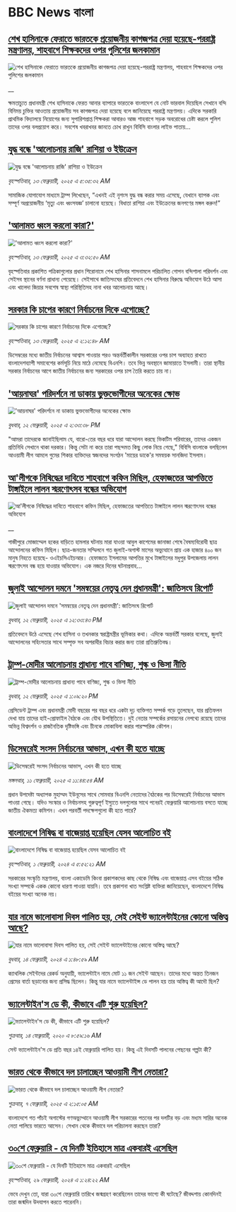 # BBC News বাংলা## [শেখ হাসিনাকে ফেরাতে ভারতকে প্রয়োজনীয় কাগজপত্র দেয়া হয়েছে-পররাষ্ট্র মন্ত্রণালয়, শাহবাগে শিক্ষকদের ওপর পুলিশের জলকামান](https://www.bbc.co.uk/bengali/live/c78x381e09yt?at_campaign=githubrss)![শেখ হাসিনাকে ফেরাতে ভারতকে প্রয়োজনীয় কাগজপত্র দেয়া হয়েছে-পররাষ্ট্র মন্ত্রণালয়, শাহবাগে শিক্ষকদের ওপর পুলিশের জলকামান](https://ichef.bbci.co.uk/ace/standard/240/cpsprodpb/fdf3/live/abf8dc40-e9f4-11ef-a319-fb4e7360c4ec.png)__ক্ষমতাচ্যুত প্রধানমন্ত্রী শেখ হাসিনাকে ফেরত আনার ব্যাপারে ভারতকে বাংলাদেশ যে নোট ভারবাল দিয়েছিল সেখানে বন্দি বিনিময় চুক্তির আওতায় প্রয়োজনীয় সব কাগজপত্র দেয়া হয়েছে বলে জানিয়েছে পররাষ্ট্র মন্ত্রণালয়। এদিকে সরকারি প্রাথমিক বিদ্যালয়ে নিয়োগের জন্য সুপারিশপ্রাপ্ত শিক্ষকরা আবারও আজ শাহবাগে সড়ক অবরোধের চেষ্টা করলে পুলিশ তাদের ওপর বলপ্রয়োগ করে। সবশেষ খবরাখবর জানতে চোখ রাখুন বিবিসি বাংলার লাইভ পাতায়...## [যুদ্ধ বন্ধে 'আলোচনায় রাজি' রাশিয়া ও ইউক্রেন](https://www.bbc.com/bengali/articles/c30d5gvyr46o?at_campaign=githubrss)![যুদ্ধ বন্ধে 'আলোচনায় রাজি' রাশিয়া ও ইউক্রেন](https://ichef.bbci.co.uk/ace/standard/240/cpsprodpb/908b/live/e1434b00-e9b9-11ef-a319-fb4e7360c4ec.jpg)_বৃহস্পতিবার, ১৩ ফেব্রুয়ারী, ২০২৫ এ ৫:৩৫:৩২ AM_সামাজিক যোগাযোগ মাধ্যমে ট্রাম্প লিখেছেন, “এখনই এই নৃশংস যুদ্ধ বন্ধ করার সময় এসেছে, যেখানে ব্যাপক এবং সম্পূর্ণ অপ্রয়োজনীয় ‘মৃত্যু এবং ধ্বংসযজ্ঞ’ চালানো হয়েছে। বিধাতা রাশিয়া এবং ইউক্রেনের জনগণের মঙ্গল করুন!”## ['আলামত ধ্বংস করলো কারা?'](https://www.bbc.com/bengali/articles/cj3edk1g1yro?at_campaign=githubrss)!['আলামত ধ্বংস করলো কারা?'](https://ichef.bbci.co.uk/ace/standard/240/cpsprodpb/108e/live/e5261890-e9bb-11ef-b21d-8f4318760746.jpg)_বৃহস্পতিবার, ১৩ ফেব্রুয়ারী, ২০২৫ এ ৩:৩২:৫০ AM_বৃহস্পতিবার প্রকাশিত পত্রিকাগুলোর প্রধান শিরোনামে শেখ হাসিনার শাসনামলে পরিচালিত গোপন বন্দিশালা পরিদর্শন এবং সেইসব স্থানের বর্ণনা প্রাধান্য পেয়েছে। সেইসাথে জাতিসংঘের প্রতিবেদনে শেখ হাসিনার বিরুদ্ধে অভিযোগ উঠে আসা এবং খালেদা জিয়ার সবশেষ স্বাস্থ্য পরিস্থিতিসহ নানা খবর আলোচনায় আছে।## [সরকার কি চাপের কারণে নির্বাচনের দিকে এগোচ্ছে?](https://www.bbc.com/bengali/articles/czxkz2nrrvko?at_campaign=githubrss)![সরকার কি চাপের কারণে নির্বাচনের দিকে এগোচ্ছে?](https://ichef.bbci.co.uk/ace/standard/240/cpsprodpb/2766/live/defdbde0-e963-11ef-bd1b-d536627785f2.png)_বৃহস্পতিবার, ১৩ ফেব্রুয়ারী, ২০২৫ এ ২:১২:৪৮ AM_ডিসেম্বরের মধ্যে জাতীয় নির্বাচনের আশ্বাস পাওয়ার পরও অন্তর্বর্তীকালীন সরকারের ওপর চাপ অব্যাহত রাখতে বাংলাদেশব্যাপী সমাবেশের কর্মসূচি নিয়ে মাঠে নেমেছে বিএনপি। তবে ভিন্ন অবস্থানে জামায়াতে ইসলামী। তারা স্থানীয় সরকার নির্বাচনের আগে জাতীয় নির্বাচনের জন্য সরকারের ওপর চাপ তৈরি করতে চায় না।## ['আয়নাঘর' পরিদর্শনে না ডাকায় ভুক্তভোগীদের অনেকের ক্ষোভ](https://www.bbc.com/bengali/articles/cx2pzl5wpyzo?at_campaign=githubrss)!['আয়নাঘর' পরিদর্শনে না ডাকায় ভুক্তভোগীদের অনেকের ক্ষোভ](https://ichef.bbci.co.uk/ace/standard/240/cpsprodpb/d7e8/live/29dccae0-e93c-11ef-b89e-fb81061a2358.jpg)_বুধবার, ১২ ফেব্রুয়ারী, ২০২৫ এ ২:৩৩:৩৮ PM_"আমরা তাদেরকে জানাইছিলাম যে, বারো-তের বছর ধরে যারা আন্দোলন করছে ভিকটিম পরিবারের, তাদের একজন প্রতিনিধি সেখানে থাকা দরকার। কিন্তু সেটা না করে তারা পছন্দমত কিছু লোক নিয়ে গেছে," বিবিসি বাংলাকে বলছিলেন আওয়ামী লীগ আমলে গুমের শিকার ব্যক্তিদের স্বজনদের সংগঠন 'মায়ের ডাকে'র সমন্বয়ক সানজিদা ইসলাম।## [আ'লীগকে নিষিদ্ধের দাবিতে শাহবাগে কফিন মিছিল, হেফাজতের আপত্তিতে টাঙ্গাইলে লালন স্মরণোৎসব বন্ধের অভিযোগ](https://www.bbc.co.uk/bengali/live/c1wexg52y37t?at_campaign=githubrss)![আ'লীগকে নিষিদ্ধের দাবিতে শাহবাগে কফিন মিছিল, হেফাজতের আপত্তিতে টাঙ্গাইলে লালন স্মরণোৎসব বন্ধের অভিযোগ](https://ichef.bbci.co.uk/ace/standard/240/cpsprodpb/4b62/live/55f778a0-e928-11ef-bd1b-d536627785f2.jpg)__গাজীপুরে মোজাম্মেল হকের বাড়িতে হামলার ঘটনায় মারা যাওয়া আবুল কাশেমের জানাজা শেষে বৈষম্যবিরোধী ছাত্র আন্দোলনের কফিন মিছিল। ছাত্র-জনতার সম্মিলনে গত জুলাই-অগাস্ট মাসের অভ্যুত্থানে প্রায় এক হাজার ৪০০ জন মানুষ নিহতে হয়েছে- ওএইচসিএইচআর। হেফাজতে ইসলামের আপত্তির মুখে টাঙ্গাইলের মধুপুর উপজেলায় লালন স্মরণোৎসব বন্ধ হয়ে যাওয়ার অভিযোগ। এক নজরে দিনের ঘটনাপ্রবাহ...## [জুলাই আন্দোলন দমনে 'সমন্বয়ের নেতৃত্ব দেন প্রধানমন্ত্রী': জাতিসংঘ রিপোর্ট](https://www.bbc.com/bengali/articles/c1wex9vw97qo?at_campaign=githubrss)![জুলাই আন্দোলন দমনে 'সমন্বয়ের নেতৃত্ব দেন প্রধানমন্ত্রী': জাতিসংঘ রিপোর্ট](https://ichef.bbci.co.uk/ace/standard/240/cpsprodpb/92e2/live/04f6e520-e9b0-11ef-b950-0d88f18c96d4.jpg)_বুধবার, ১২ ফেব্রুয়ারী, ২০২৫ এ ১২:৩৩:৪৩ PM_প্রতিবেদনে উঠে এসেছে শেখ হাসিনা ও তখনকার স্বরাষ্ট্রমন্ত্রীর ভূমিকার কথা। এদিকে অন্তর্বর্তী সরকার বলেছে, জুলাই আন্দোলনের সহিংসতার সাথে সম্পৃক্ত সব অপরাধীর বিচার করার জন্য তারা প্রতিশ্রুতিবদ্ধ।## [ট্রাম্প-মোদীর আলোচনায় প্রাধান্য পাবে বাণিজ্য, শুল্ক ও ভিসা নীতি](https://www.bbc.com/bengali/articles/c8j8dw2dml7o?at_campaign=githubrss)![ট্রাম্প-মোদীর আলোচনায় প্রাধান্য পাবে বাণিজ্য, শুল্ক ও ভিসা নীতি](https://ichef.bbci.co.uk/ace/standard/240/cpsprodpb/29c4/live/e1a4e380-e92b-11ef-bd1b-d536627785f2.jpg)_বুধবার, ১২ ফেব্রুয়ারী, ২০২৫ এ ১:০৯:২০ PM_প্রেসিডেন্ট ট্রাম্প এবং প্রধানমন্ত্রী মোদী বছরের পর বছর ধরে একটা দৃঢ় ব্যক্তিগত সম্পর্ক গড়ে তুলেছেন, যার প্রতিফলন দেখা যায় তাদের হাই-প্রোফাইল বৈঠকে এবং যৌথ উপস্থিতিতে। দুই নেতার সম্পর্কের রসায়নের নেপথ্যে রয়েছে তাদের অভিন্ন বিশ্বদর্শন ও রাজনৈতিক দৃষ্টিভঙ্গি এবং চীনকে মোকাবিলা করার পারস্পরিক কৌশল।## [ডিসেম্বরেই সংসদ নির্বাচনের আভাস, এখন কী হতে যাচ্ছে](https://www.bbc.com/bengali/articles/cj91d92p2epo?at_campaign=githubrss)![ডিসেম্বরেই সংসদ নির্বাচনের আভাস, এখন কী হতে যাচ্ছে](https://ichef.bbci.co.uk/ace/standard/240/cpsprodpb/7e6e/live/485c3950-e861-11ef-a819-277e390a7a08.jpg)_মঙ্গলবার, ১১ ফেব্রুয়ারী, ২০২৫ এ ১১:৪৪:৫৪ AM_প্রধান উপদেষ্টা অধ্যাপক মুহাম্মদ ইউনূসের সাথে সোমবার বিএনপি নেতাদের বৈঠকের পর ডিসেম্বরেই নির্বাচনের আভাস পাওয়া গেছে। যদিও সংস্কার ও নির্বাচনসহ গুরুত্বপূর্ণ ইস্যুতে দলগুলোর সাথে পনেরই ফেব্রুয়ারি আলোচনায় বসতে যাচ্ছে জাতীয় ঐকমত্য কমিশন। এখন পরবর্তী পদক্ষেপগুলো কী হতে পারে?## [বাংলাদেশে নিষিদ্ধ বা বাজেয়াপ্ত হয়েছিল যেসব আলোচিত বই](https://www.bbc.com/bengali/articles/cv2l3d4p3d1o?at_campaign=githubrss)![বাংলাদেশে নিষিদ্ধ বা বাজেয়াপ্ত হয়েছিল যেসব আলোচিত বই](https://ichef.bbci.co.uk/ace/standard/240/cpsprodpb/274e/live/e13c45e0-b92b-11ee-ace0-c35c1b4f6d82.jpg)_বৃহস্পতিবার, ১ ফেব্রুয়ারী, ২০২৪ এ ৫:৫২:২১ AM_সরকারের সংস্কৃতি মন্ত্রণালয়, বাংলা একাডেমি কিংবা প্রকাশকদের কাছ থেকে নিষিদ্ধ এবং বাজেয়াপ্ত এসব বইয়ের সঠিক সংখ্যা সম্পর্কে একক কোনো ধারণা পাওয়া যায়নি। তবে প্রকাশনা খাত সংশ্লিষ্ট ব্যক্তিরা জানিয়েছেন, বাংলাদেশে নিষিদ্ধ বইয়ের সংখ্যা অনেক নয়।## [যার নামে ভালোবাসা দিবস পালিত হয়, সেই সেইন্ট ভ্যালেন্টাইনের কোনো অস্তিত্ব আছে?](https://www.bbc.com/bengali/articles/cek7y4x5zxyo?at_campaign=githubrss)![যার নামে ভালোবাসা দিবস পালিত হয়, সেই সেইন্ট ভ্যালেন্টাইনের কোনো অস্তিত্ব আছে?](https://ichef.bbci.co.uk/ace/standard/240/cpsprodpb/eba5/live/968acc00-ca7f-11ee-ace0-c35c1b4f6d82.jpg)_বুধবার, ১৪ ফেব্রুয়ারী, ২০২৪ এ ১:৪৮:৫৯ AM_ক্যাথলিক সেইন্টদের রেকর্ড অনুযায়ী, ভ্যালেন্টাইন নামে মোট ১১ জন সেইন্ট আছেন। তাদের মধ্যে অন্তত তিনজন প্রেমের বার্তা ছড়ানোর জন্য প্রসিদ্ধ ছিলেন। কিন্তু যার নামে ভ্যালেন্টাইন্স ডে পালন হয় তার অস্তিত্ব কী আদৌ ছিল?## [ভ্যালেন্টাইন'স ডে কী, কীভাবে এটি শুরু হয়েছিল?](https://www.bbc.com/bengali/news-51499093?at_campaign=githubrss)![ভ্যালেন্টাইন'স ডে কী, কীভাবে এটি শুরু হয়েছিল?](https://ichef.bbci.co.uk/ace/standard/240/cpsprodpb/17E99/production/_94254979_istock-504075546.jpg)_শুক্রবার, ১৪ ফেব্রুয়ারী, ২০২০ এ ৮:৫৯:১৬ AM_সেন্ট ভ্যালেন্টাইন'স ডে প্রতি বছর ১৪ই ফেব্রুয়ারি পালিত হয়। কিন্তু এই দিবসটি পালনের পেছনের গল্পটা কী?## [ভারত থেকে কীভাবে দল চালাচ্ছেন আওয়ামী লীগ নেতারা?](https://www.bbc.com/bengali/articles/c5yd5rlqqq0o?at_campaign=githubrss)![ভারত থেকে কীভাবে দল চালাচ্ছেন আওয়ামী লীগ নেতারা?](https://ichef.bbci.co.uk/ace/standard/240/cpsprodpb/8d5e/live/3642ed20-e2d2-11ef-bd1b-d536627785f2.jpg)_শুক্রবার, ৭ ফেব্রুয়ারী, ২০২৫ এ ২:১৫:০৫ AM_বাংলাদেশে গত পাঁচই অগাস্টের গণঅভ্যুথ্থানে আওয়ামী লীগ সরকারের পতনের পর দলটির বড় এবং মধ্যম সারির অনেক নেতা পালিয়ে ভারতে আসেন। সেখান থেকে কীভাবে দল পরিচালনা করছেন তারা?## [৩০শে ফেব্রুয়ারি - যে দিনটি ইতিহাসে মাত্র একবারই এসেছিল](https://www.bbc.com/bengali/articles/cz4d70ql8pgo?at_campaign=githubrss)![৩০শে ফেব্রুয়ারি - যে দিনটি ইতিহাসে মাত্র একবারই এসেছিল](https://ichef.bbci.co.uk/ace/standard/240/cpsprodpb/3925/live/5c43f020-d62e-11ee-8f28-259790e80bba.jpg)_বৃহস্পতিবার, ২৯ ফেব্রুয়ারী, ২০২৪ এ ১:২৪:২২ AM_ভেবে দেখুন তো, যারা ৩০শে ফেব্রুয়ারি তারিখে জন্মগ্রহণ করেছিলেন তাদের ভাগ্যে কী ঘটেছে? জীবদ্দশায় কোনদিনই তারা জন্মদিন উদযাপন করতে পারেননি।